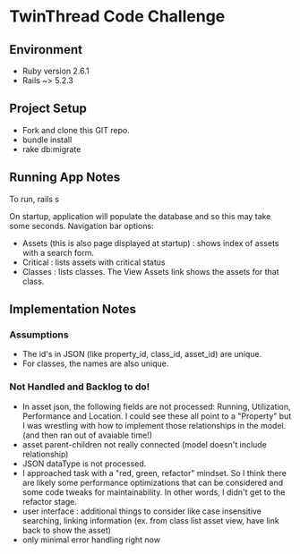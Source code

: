 # TwinThread Code Challenge

## Environment
* Ruby version 2.6.1
* Rails ~> 5.2.3

## Project Setup
* Fork and clone this GIT repo.
* bundle install
* rake db:migrate

## Running App Notes
To run, rails s

On startup, application will populate the database and so this may take some seconds.
Navigation bar options:
* Assets (this is also page displayed at startup) : shows index of assets with a search form.
* Critical : lists assets with critical status
* Classes : lists classes.  The View Assets link shows the assets for that class.

## Implementation Notes

### Assumptions
* The id's in JSON (like property_id, class_id, asset_id) are unique.
* For classes, the names are also unique.

### Not Handled and Backlog to do!
* In asset json, the following fields are not processed: Running, Utilization, Performance and Location. I could see these all point to a "Property" but I was wrestling with how to implement those relationships in the model.  (and then ran out of avaiable time!)
* asset parent-children not really connected (model doesn't include relationship)
* JSON dataType is not processed.   
* I approached task with a "red, green, refactor" mindset.  So I think there are likely some performance optimizations that can be considered and some code tweaks for
maintainability.  In other words, I didn't get to the refactor stage.
* user interface : additional things to consider like case insensitive searching, linking information
  (ex. from class list asset view, have link back to show the asset)
* only minimal error handling right now
